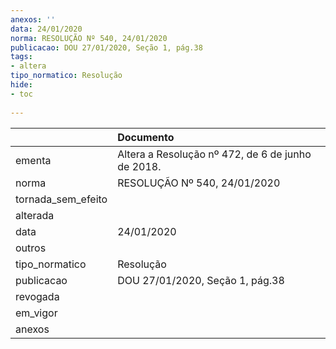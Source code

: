 ```yaml
---
anexos: ''
data: 24/01/2020
norma: RESOLUÇÃO Nº 540, 24/01/2020
publicacao: DOU 27/01/2020, Seção 1, pág.38
tags:
- altera
tipo_normatico: Resolução
hide: 
- toc 
 
---
```


|                    | Documento                                         |
|:-------------------|:--------------------------------------------------|
| ementa             | Altera a Resolução nº 472, de 6 de junho de 2018. |
| norma              | RESOLUÇÃO Nº 540, 24/01/2020                      |
| tornada_sem_efeito |                                                   |
| alterada           |                                                   |
| data               | 24/01/2020                                        |
| outros             |                                                   |
| tipo_normatico     | Resolução                                         |
| publicacao         | DOU 27/01/2020, Seção 1, pág.38                   |
| revogada           |                                                   |
| em_vigor           |                                                   |
| anexos             |                                                   |